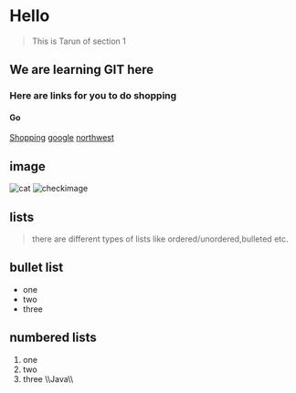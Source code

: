 # Hello
> This is Tarun of section 1
## We are learning GIT here
### Here are links for you to do shopping
#### Go
[Shopping](https://www.walmart.com/)
[google](google.com)
[northwest](https://nwmissouri.edu/)
## image
![cat](https://camo.githubusercontent.com/596a9af4e2d48360a19bf26d8db9b63ff2f65576/68747470733a2f2f75706c6f61642e77696b696d656469612e6f72672f77696b6970656469612f636f6d6d6f6e732f302f30322f4c796e785f6b697474656e2e6a7067)
![checkimage](https://www.wikipedia.org/portal/wikipedia.org/assets/img/Wikipedia-logo-v2.png)

## lists
>there are different types of lists like ordered/unordered,bulleted etc.
## bullet list
- one 
- two
- three 
## numbered lists
1. one 
2. two
3. three
\\\Java\\\
